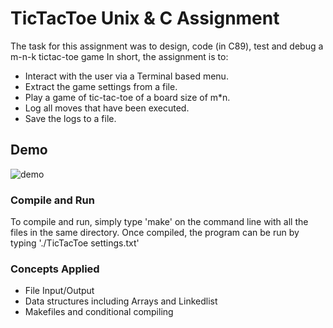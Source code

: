 # TicTacToe Unix & C Assignment
The task for this assignment was to design, code (in C89), test and debug a m-n-k tictac-toe game
In short, the assignment is to:
* Interact with the user via a Terminal based menu.
* Extract the game settings from a file.
* Play a game of tic-tac-toe of a board size of m*n.
* Log all moves that have been executed.
* Save the logs to a file.

## Demo
![demo](ezgif.com-video-to-gif.gif)
### Compile and Run
To compile and run, simply type 'make' on the command line with all the files in the same directory. Once compiled, the program can be run by typing './TicTacToe settings.txt'

### Concepts Applied
* File Input/Output
* Data structures including Arrays and Linkedlist
* Makefiles and conditional compiling
